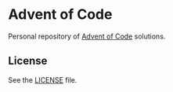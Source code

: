 # Advent of Code

Personal repository of [Advent of Code][aoc] solutions.

## License

See the [LICENSE](LICENSE) file.

[aoc]:https://adventofcode.com/

